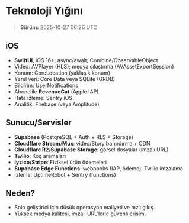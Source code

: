 # Teknoloji Yığını

> **Sürüm:** 2025-10-27 06:26 UTC

## iOS
- **SwiftUI**, iOS 16+; async/await; Combine/ObservableObject
- Video: AVPlayer (HLS); medya sıkıştırma (AVAssetExportSession)
- Konum: CoreLocation (yaklaşık konum)
- Yerel veri: Core Data veya SQLite (GRDB)
- Bildirim: UserNotifications
- Abonelik: **RevenueCat** (Apple IAP)
- Hata izleme: Sentry iOS
- Analitik: Firebase (veya Amplitude)

## Sunucu/Servisler
- **Supabase** (PostgreSQL + Auth + RLS + Storage)
- **Cloudflare Stream**/**Mux**: video/Story barındırma + CDN
- **Cloudflare R2**/**Supabase Storage**: görsel dosyalar (imzalı URL)
- **Twilio**: Koç aramaları
- **Iyzico/Stripe**: Fiziksel ürün ödemeleri
- **Supabase Edge Functions**: webhooks (IAP, ödeme), Twilio imzalama
- İzleme: UptimeRobot + Sentry (functions)

## Neden?
- Solo geliştirici için düşük operasyon maliyeti ve hızlı çıkış.
- Yüksek medya kalitesi, imzalı URL'lerle güvenli erişim.
